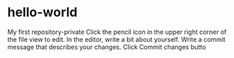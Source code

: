 # hello-world
My first repository-private
Click the  pencil icon in the upper right corner of the file view to edit.
In the editor, write a bit about yourself.
Write a commit message that describes your changes.
Click Commit changes butto
